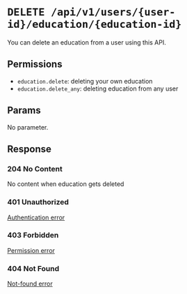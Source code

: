 # `DELETE /api/v1/users/{user-id}/education/{education-id}`
You can delete an education from a user using this API.


## Permissions

- `education.delete`: deleting your own education
- `education.delete_any`: deleting education from any user

## Params

No parameter.

## Response

### 204 No Content
 No content when education gets deleted

### 401 Unauthorized
 [Authentication error](../../authentication-errors.md)

### 403 Forbidden
 [Permission error](../../permission-errors.md)

### 404 Not Found
 [Not-found error](../../not-found-errors.md)
